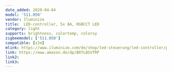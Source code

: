 ```yaml
---
date_added: 2020-04-04
model: '511.050'
vendor: Iluminize
title:  LED-controller, 5x 8A, RGBCCT LED
category: light
supports: brightness, colortemp, colorxy
zigbeemodel: ['511.050']
compatible: [z2m]
mlink: https://www.iluminize.com/de/shop/led-steuerung/led-controller/product/519-5110-80-zigbee-controller-5a.html
link: https://www.amazon.de/dp/B07LBSVTRP
link2: 
link3: 
---
```


